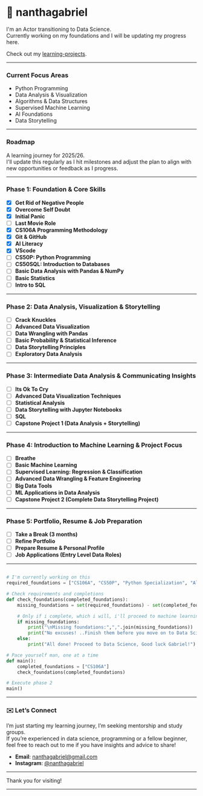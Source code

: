 # 📌 nanthagabriel 
I'm an Actor transitioning to Data Science. <br>
Currently working on my foundations and I will be updating my progress here.

Check out my [learning-projects](https://github.com/nanthagabriel/learning-projects).

---

### Current Focus Areas

- Python Programming
- Data Analysis & Visualization
- Algorithms & Data Structures 
- Supervised Machine Learning  
- AI Foundations
- Data Storytelling  

---

### Roadmap 
A learning journey for 2025/26. <br>
I'll update this regularly as I hit milestones and adjust the plan to align with new opportunities or feedback as I progress.

---

### **Phase 1: Foundation & Core Skills**  
- [x] **Get Rid of Negative People**
- [x] **Overcome Self Doubt**
- [x] **Initial Panic**
- [ ] **Last Movie Role**
- [x] **CS106A Programming Methodology**
- [x] **Git & GitHub**
- [x] **AI Literacy**
- [x] **VScode**
- [ ] **CS50P: Python Programming**
- [ ] **CS50SQL: Introduction to Databases**
- [ ] **Basic Data Analysis with Pandas & NumPy**  
- [ ] **Basic Statistics**  
- [ ] **Intro to SQL**  

---

### **Phase 2: Data Analysis, Visualization & Storytelling**   
- [ ] **Crack Knuckles**
- [ ] **Advanced Data Visualization**  
- [ ] **Data Wrangling with Pandas**  
- [ ] **Basic Probability & Statistical Inference**  
- [ ] **Data Storytelling Principles**  
- [ ] **Exploratory Data Analysis**  

---

### **Phase 3: Intermediate Data Analysis & Communicating Insights**   
- [ ] **Its Ok To Cry**
- [ ] **Advanced Data Visualization Techniques**  
- [ ] **Statistical Analysis**  
- [ ] **Data Storytelling with Jupyter Notebooks**  
- [ ] **SQL**  
- [ ] **Capstone Project 1 (Data Analysis + Storytelling)**  

---

### **Phase 4: Introduction to Machine Learning & Project Focus**  
- [ ] **Breathe**
- [ ] **Basic Machine Learning**  
- [ ] **Supervised Learning: Regression & Classification**  
- [ ] **Advanced Data Wrangling & Feature Engineering**  
- [ ] **Big Data Tools**
- [ ] **ML Applications in Data Analysis** 
- [ ] **Capstone Project 2 (Complete Data Storytelling Project)** 

---

### **Phase 5: Portfolio, Resume & Job Preparation**  
- [ ] **Take a Break (3 months)**  
- [ ] **Refine Portfolio**  
- [ ] **Prepare Resume & Personal Profile**  
- [ ] **Job Applications (Entry Level Data Roles)**
 
---

```python

# I'm currently working on this 
required_foundations = ["CS106A", "CS50P", "Python Specialization", "Algebra"]

# Check requirements and completions
def check_foundations(completed_foundations):
    missing_foundations = set(required_foundations) - set(completed_foundations)

    # Only if i complete, which i will, i'll proceed to machine learning and data science  
    if missing_foundations:
        print("\nMissing foundations:",",".join(missing_foundations))
        print("No excuses! ..Finish them before you move on to Data Science.")
    else:
        print("All done! Proceed to Data Science, Good luck Gabriel!")

# Pace yourself man, one at a time
def main():
    completed_foundations = ["CS106A"] 
    check_foundations(completed_foundations)

# Execute phase 2
main()

```

---

### ✉️ Let’s Connect

I’m just starting my learning journey, I’m seeking mentorship and study groups. <br>
If you’re experienced in data science, programming or a fellow beginner, feel free to reach out to me if you have insights and advice to share! 

- **Email**: [nanthagabriel@gmail.com](mailto:nanthagabriel@gmail.com)  
- **Instagram**: [@nanthagabriel](https://www.instagram.com/nanthagabriel/)

---

Thank you for visiting! 

---
